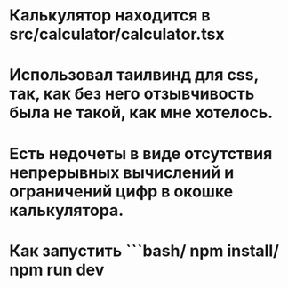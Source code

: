 # Калькулятор находится в src/calculator/calculator.tsx
# Использовал таилвинд для css, так, как без него отзывчивость была не такой, как мне хотелось. 
# Есть недочеты в виде отсутствия непрерывных вычислений и ограничений цифр в окошке калькулятора.
# Как запустить ```bash/ npm install/ npm run dev

